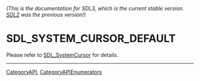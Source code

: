 ###### (This is the documentation for SDL3, which is the current stable version. [SDL2](https://wiki.libsdl.org/SDL2/) was the previous version!)
# SDL_SYSTEM_CURSOR_DEFAULT

Please refer to [SDL_SystemCursor](SDL_SystemCursor) for details.

----
[CategoryAPI](CategoryAPI), [CategoryAPIEnumerators](CategoryAPIEnumerators)

